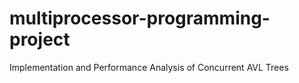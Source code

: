 # multiprocessor-programming-project
Implementation and Performance Analysis of Concurrent AVL Trees
